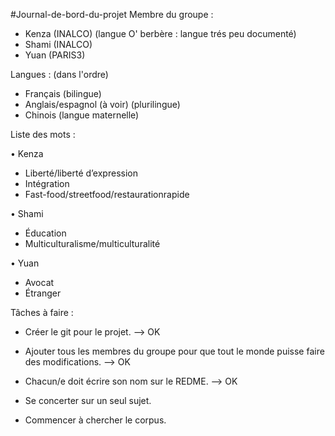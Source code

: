 #Journal-de-bord-du-projet
Membre du groupe :
-	Kenza (INALCO) (langue O' berbère : langue trés peu documenté)
-	Shami (INALCO)
-	Yuan (PARIS3)

Langues : (dans l'ordre)
-	Français (bilingue)
-	Anglais/espagnol (à voir) (plurilingue)
-	Chinois (langue maternelle)

Liste des mots : 

•	Kenza
-	Liberté/liberté d’expression
-	Intégration
-	Fast-food/streetfood/restaurationrapide

•	Shami
-	 Éducation
-	Multiculturalisme/multiculturalité

•	Yuan
-	 Avocat
-	Étranger


Tâches à faire :
-	Créer le git pour le projet. --> OK
-	Ajouter tous les membres du groupe pour que tout le monde puisse faire des modifications. --> OK
-	Chacun/e doit écrire son nom sur le REDME. --> OK

-	Se concerter sur un seul sujet.
-	Commencer à chercher le corpus.

